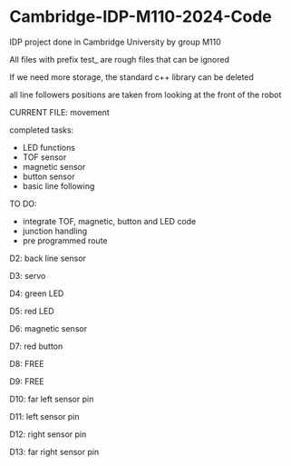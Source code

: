 # Cambridge-IDP-M110-2024-Code
 IDP project done in Cambridge University by group M110

 All files with prefix test_ are rough files that can be ignored

 If we need more storage, the standard c++ library can be deleted

all line followers positions are taken from looking at the front of the robot

CURRENT FILE: movement

completed tasks:
- LED functions
- TOF sensor
- magnetic sensor
- button sensor
- basic line following

TO DO:
- integrate TOF, magnetic, button and LED code
- junction handling
- pre programmed route

D2: back line sensor

D3: servo

D4: green LED

D5: red LED

D6: magnetic sensor

D7: red button

D8: FREE

D9: FREE

D10: far left sensor pin

D11: left sensor pin

D12: right sensor pin

D13: far right sensor pin

